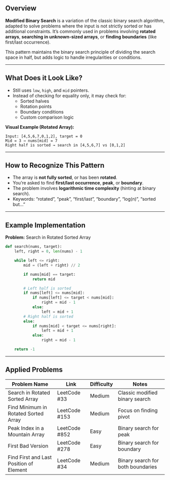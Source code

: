 ## **Overview**

**Modified Binary Search** is a variation of the classic binary search algorithm, adapted to solve problems where the input is not strictly sorted or has additional constraints. It’s commonly used in problems involving **rotated arrays**, **searching in unknown-sized arrays**, or **finding boundaries** (like first/last occurrence).

This pattern maintains the binary search principle of dividing the search space in half, but adds logic to handle irregularities or conditions.

---

## **What Does it Look Like?**

- Still uses `low`, `high`, and `mid` pointers.
- Instead of checking for equality only, it may check for:
    - Sorted halves
    - Rotation points
    - Boundary conditions
    - Custom comparison logic

**Visual Example (Rotated Array):**

```
Input: [4,5,6,7,0,1,2], target = 0  
Mid = 3 → nums[mid] = 7  
Right half is sorted → search in [4,5,6,7] vs [0,1,2]
```

---

## **How to Recognize This Pattern**

- The array is **not fully sorted**, or has been **rotated**.
- You’re asked to find **first/last occurrence**, **peak**, or **boundary**.
- The problem involves **logarithmic time complexity** (hinting at binary search).
- Keywords: “rotated”, “peak”, “first/last”, “boundary”, “log(n)”, “sorted but…”

---

## **Example Implementation**

**Problem:** Search in Rotated Sorted Array

```python
def search(nums, target):
    left, right = 0, len(nums) - 1

    while left <= right:
        mid = (left + right) // 2

        if nums[mid] == target:
            return mid

        # Left half is sorted
        if nums[left] <= nums[mid]:
            if nums[left] <= target < nums[mid]:
                right = mid - 1
            else:
                left = mid + 1
        # Right half is sorted
        else:
            if nums[mid] < target <= nums[right]:
                left = mid + 1
            else:
                right = mid - 1

    return -1
```

---

## **Applied Problems**

|Problem Name|Link|Difficulty|Notes|
|---|---|---|---|
|Search in Rotated Sorted Array|LeetCode #33|Medium|Classic modified binary search|
|Find Minimum in Rotated Sorted Array|LeetCode #153|Medium|Focus on finding pivot|
|Peak Index in a Mountain Array|LeetCode #852|Easy|Binary search for peak|
|First Bad Version|LeetCode #278|Easy|Binary search for boundary|
|Find First and Last Position of Element|LeetCode #34|Medium|Binary search for both boundaries|